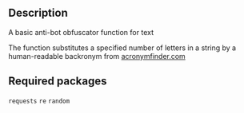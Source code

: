 ## Description
A basic anti-bot obfuscator function for text

The function substitutes a specified number of letters in a string by a human-readable backronym from [acronymfinder.com](https://www.acronymfinder.com/)
## Required packages
`requests`
`re`
`random`
